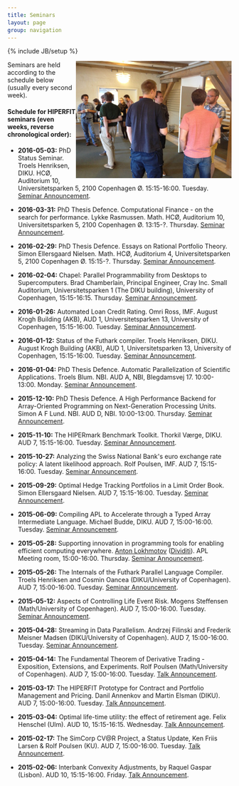 ```yaml
---
title: Seminars
layout: page
group: navigation
---
```

{% include JB/setup %}

<img width="350" alt="HIPERFIT dinner" align="right" src="/images/hiperfit2.jpg">
Seminars are held according to the schedule below (usually every second week).

#### Schedule for HIPERFIT seminars (even weeks, reverse chronological order):

- __2016-05-03:__ PhD Status Seminar. Troels Henriksen, DIKU. HCØ, Auditorium 10, Universitetsparken 5, 2100 Copenhagen Ø. 15:15-16:00. Tuesday. [Seminar Announcement](http://hiperfit.dk/news/2016/05/03/troels-midterm).

- __2016-03-31:__ PhD Thesis Defence. Computational Finance - on the search for performance. Lykke Rasmussen. Math. HCØ, Auditorium 10, Universitetsparken 5, 2100 Copenhagen Ø. 13:15-?. Thursday. [Seminar Announcement](http://hiperfit.dk/news/2016/03/31/lykke-phd).

- __2016-02-29:__ PhD Thesis Defence. Essays on Rational Portfolio Theory. Simon Ellersgaard Nielsen. Math. HCØ, Auditorium 4, Universitetsparken 5, 2100 Copenhagen Ø. 15:15-?. Thursday. [Seminar Announcement](http://hiperfit.dk/news/2016/02/29/simon-phd).

- __2016-02-04:__ Chapel: Parallel Programmability from Desktops to Supercomputers. Brad Chamberlain, Principal Engineer, Cray Inc. Small Auditorium, Universitetsparken 1 (The DIKU building), University of Copenhagen, 15:15-16:15. Thursday. [Seminar Announcement](http://hiperfit.dk/news/2016/02/04/chapel).

- __2016-01-26:__ Automated Loan Credit Rating. Omri Ross, IMF. August Krogh Building (AKB), AUD 1, Universitetsparken 13, University of Copenhagen, 15:15-16:00. Tuesday. [Seminar Announcement](http://hiperfit.dk/news/2016/01/26/omri).

- __2016-01-12:__ Status of the Futhark compiler. Troels Henriksen, DIKU. August Krogh Building (AKB), AUD 1, Universitetsparken 13, University of Copenhagen, 15:15-16:00. Tuesday. [Seminar Announcement](http://hiperfit.dk/news/2016/01/12/futhark).

- __2016-01-04:__ PhD Thesis Defence. Automatic Parallelization of
  Scientific Applications. Troels Blum. NBI. AUD A, 
  NBI, Blegdamsvej 17. 10:00-13:00. Monday. [Seminar Announcement](http://hiperfit.dk/news/2016/01/04/blum-phd).

- __2015-12-10:__ PhD Thesis Defence. A High Performance Backend for Array-Oriented Programming on Next-Generation Processing Units. Simon A F Lund. NBI. AUD D,
  NBI. 10:00-13:00. Thursday. [Seminar Announcement](http://hiperfit.dk/news/2015/12/10/lund-phd).

- __2015-11-10:__ The HIPERmark Benchmark Toolkit. Thorkil Værge, DIKU. AUD 7, 15:15-16:00. Tuesday. [Seminar Announcement](http://hiperfit.dk/news/2015/11/10/hipermark).

- __2015-10-27:__ Analyzing the Swiss National Bank's euro exchange rate policy: A latent likelihood approach. Rolf Poulsen, IMF. AUD 7, 15:15-16:00. Tuesday. [Seminar Announcement](http://hiperfit.dk/news/2015/10/27/chfeur-floor-break).

- __2015-09-29:__ Optimal Hedge Tracking Portfolios in a Limit Order Book. Simon Ellersgaard Nielsen. AUD 7, 15:15-16:00. Tuesday. [Seminar Announcement](http://hiperfit.dk/news/2015/09/29/talk-on-optimal-hedge-tracking).

- __2015-06-09:__ Compiling APL to Accelerate through a Typed Array Intermediate Language. Michael Budde, DIKU. AUD 7, 15:00-16:00. Tuesday. [Seminar Announcement](http://hiperfit.dk/news/2015/06/09/talk-on-apl-to-accelerate).

- __2015-05-28:__ Supporting innovation in programming tools for enabling efficient computing everywhere. [Anton Lokhmotov](https://www.hipeac.org/~anton/) ([Dividiti](http://www.dividiti.com/)). APL Meeting room, 15:00-16:00. Thursday. [Seminar Announcement](http://eepurl.com/bl5w3b).

- __2015-05-26:__ The Internals of the Futhark Parallel Language Compiler. Troels Henriksen and Cosmin Oancea (DIKU/University of Copenhagen). AUD 7, 15:00-16:00. Tuesday. [Seminar Announcement](http://eepurl.com/bl5w3b).

- __2015-05-12:__ Aspects of Controlling Life Event Risk. Mogens Steffensen (Math/University of Copenhagen). AUD 7, 15:00-16:00. Tuesday. [Seminar Announcement](http://eepurl.com/bl5w3b).

- __2015-04-28:__ Streaming in Data Parallelism. Andrzej Filinski and Frederik Meisner Madsen (DIKU/University of Copenhagen). AUD 7, 15:00-16:00. Tuesday. [Seminar Announcement](http://eepurl.com/bjnOpz).

- __2015-04-14:__ The Fundamental Theorem of Derivative Trading - Exposition, Extensions, and Experiments. Rolf Poulsen (Math/University of Copenhagen). AUD 7, 15:00-16:00. Tuesday. [Talk Announcement](http://eepurl.com/bjnOpz).

- __2015-03-17:__ The HIPERFIT Prototype for Contract and Portfolio Management and Pricing. Danil Annenkov and Martin Elsman (DIKU). AUD 7, 15:00-16:00. Tuesday. [Talk Announcement](http://eepurl.com/bfBRuT).

- __2015-03-04:__ Optimal life-time utility: the effect of retirement age. Felix Henschel (Ulm). AUD 10, 15:15-16:15. Wednesday. [Talk Announcement](http://eepurl.com/bfBRuT).

- __2015-02-17:__ The SimCorp CV@R Project, a Status Update, Ken Friis Larsen & Rolf Poulsen (KU). AUD 7, 15:00-16:00. Tuesday. [Talk Announcement](http://eepurl.com/bc5eTb).

- __2015-02-06:__ Interbank Convexity Adjustments, by Raquel Gaspar (Lisbon). AUD 10, 15:15-16:00. Friday. [Talk Announcement](http://eepurl.com/bc5eTb).
